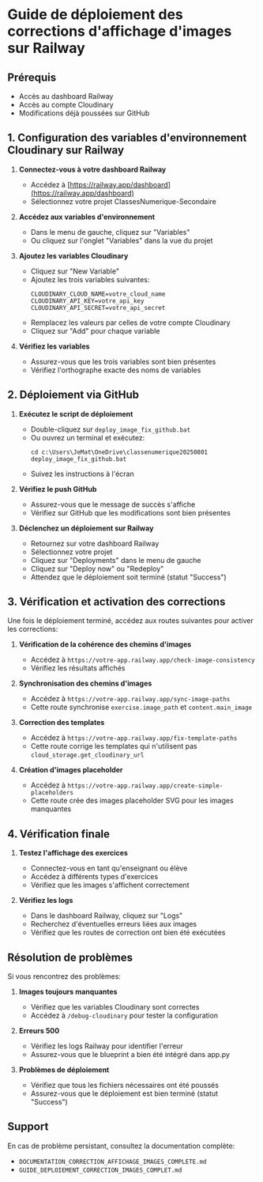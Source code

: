 # Guide de déploiement des corrections d'affichage d'images sur Railway

## Prérequis
- Accès au dashboard Railway
- Accès au compte Cloudinary
- Modifications déjà poussées sur GitHub

## 1. Configuration des variables d'environnement Cloudinary sur Railway

1. **Connectez-vous à votre dashboard Railway**
   - Accédez à [https://railway.app/dashboard](https://railway.app/dashboard)
   - Sélectionnez votre projet ClassesNumerique-Secondaire

2. **Accédez aux variables d'environnement**
   - Dans le menu de gauche, cliquez sur "Variables"
   - Ou cliquez sur l'onglet "Variables" dans la vue du projet

3. **Ajoutez les variables Cloudinary**
   - Cliquez sur "New Variable"
   - Ajoutez les trois variables suivantes:
     ```
     CLOUDINARY_CLOUD_NAME=votre_cloud_name
     CLOUDINARY_API_KEY=votre_api_key
     CLOUDINARY_API_SECRET=votre_api_secret
     ```
   - Remplacez les valeurs par celles de votre compte Cloudinary
   - Cliquez sur "Add" pour chaque variable

4. **Vérifiez les variables**
   - Assurez-vous que les trois variables sont bien présentes
   - Vérifiez l'orthographe exacte des noms de variables

## 2. Déploiement via GitHub

1. **Exécutez le script de déploiement**
   - Double-cliquez sur `deploy_image_fix_github.bat`
   - Ou ouvrez un terminal et exécutez:
     ```
     cd c:\Users\JeMat\OneDrive\classenumerique20250801
     deploy_image_fix_github.bat
     ```
   - Suivez les instructions à l'écran

2. **Vérifiez le push GitHub**
   - Assurez-vous que le message de succès s'affiche
   - Vérifiez sur GitHub que les modifications sont bien présentes

3. **Déclenchez un déploiement sur Railway**
   - Retournez sur votre dashboard Railway
   - Sélectionnez votre projet
   - Cliquez sur "Deployments" dans le menu de gauche
   - Cliquez sur "Deploy now" ou "Redeploy"
   - Attendez que le déploiement soit terminé (statut "Success")

## 3. Vérification et activation des corrections

Une fois le déploiement terminé, accédez aux routes suivantes pour activer les corrections:

1. **Vérification de la cohérence des chemins d'images**
   - Accédez à `https://votre-app.railway.app/check-image-consistency`
   - Vérifiez les résultats affichés

2. **Synchronisation des chemins d'images**
   - Accédez à `https://votre-app.railway.app/sync-image-paths`
   - Cette route synchronise `exercise.image_path` et `content.main_image`

3. **Correction des templates**
   - Accédez à `https://votre-app.railway.app/fix-template-paths`
   - Cette route corrige les templates qui n'utilisent pas `cloud_storage.get_cloudinary_url`

4. **Création d'images placeholder**
   - Accédez à `https://votre-app.railway.app/create-simple-placeholders`
   - Cette route crée des images placeholder SVG pour les images manquantes

## 4. Vérification finale

1. **Testez l'affichage des exercices**
   - Connectez-vous en tant qu'enseignant ou élève
   - Accédez à différents types d'exercices
   - Vérifiez que les images s'affichent correctement

2. **Vérifiez les logs**
   - Dans le dashboard Railway, cliquez sur "Logs"
   - Recherchez d'éventuelles erreurs liées aux images
   - Vérifiez que les routes de correction ont bien été exécutées

## Résolution de problèmes

Si vous rencontrez des problèmes:

1. **Images toujours manquantes**
   - Vérifiez que les variables Cloudinary sont correctes
   - Accédez à `/debug-cloudinary` pour tester la configuration

2. **Erreurs 500**
   - Vérifiez les logs Railway pour identifier l'erreur
   - Assurez-vous que le blueprint a bien été intégré dans app.py

3. **Problèmes de déploiement**
   - Vérifiez que tous les fichiers nécessaires ont été poussés
   - Assurez-vous que le déploiement est bien terminé (statut "Success")

## Support

En cas de problème persistant, consultez la documentation complète:
- `DOCUMENTATION_CORRECTION_AFFICHAGE_IMAGES_COMPLETE.md`
- `GUIDE_DEPLOIEMENT_CORRECTION_IMAGES_COMPLET.md`

